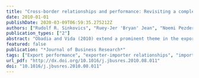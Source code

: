 ```yaml
---
title: "Cross-border relationships and performance: Revisiting a complex linkage - A commentary essay"
date: 2010-01-01
publishDate: 2020-03-09T06:59:35.275212Z
authors: ["Rudolf R. Sinkovics", "Ruey-Jer 'Bryan' Jean", "Noemi Pezderka"]
publication_types: ["2"]
abstract: "Obadia and Vida (2010) extend a prominent theme in the export performance literature, by explicitly addressing \"importer role performance.” The commentary essay here builds on a significant volume of work dealing with behavioral dimensions in cross-border exchange relationship management, and points at contributions and shortcomings of Obadia and Vida’s paper in terms of advancing and upgrading discussions in this area. This commentary concludes that scholars need to concentrate their future research efforts in linking relationship dimension and export performance on introducing more comprehensive sets of mediating and moderating effects. These sets of effects may include dimensions such as opportunism, foreign market knowledge and competence, conflict reduction, commitment enhancement, partner interaction, knowledge sharing and ICT."
featured: false
publication: "*Journal of Business Research*"
tags: ["Export performance", "exporter-importer relationships", "importer role performance", "ICT", "relationship governance", "equivalence"]
url_pdf: "http://dx.doi.org/10.1016/j.jbusres.2010.08.011"
doi: "10.1016/j.jbusres.2010.08.011"
---
```



